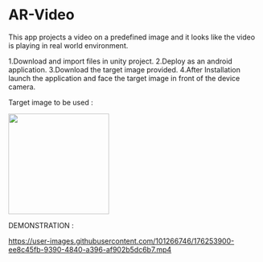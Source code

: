 # AR-Video
This app projects a video on a predefined image and it looks like the video is playing in real world environment.

1.Download and import files in unity project.
2.Deploy as an android application.
3.Download the target image provided.
4.After Installation launch the application and face the target image in front of the device camera.

Target image to be used :

<img src="https://user-images.githubusercontent.com/101266746/176253702-23f07226-9e25-498c-a681-9c50ea709758.jpeg" width="200">

DEMONSTRATION :

https://user-images.githubusercontent.com/101266746/176253900-ee8c45fb-9390-4840-a396-af902b5dc6b7.mp4

